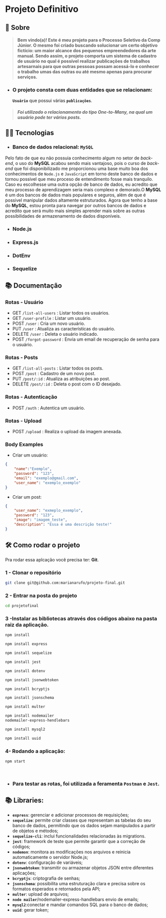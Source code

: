 # Projeto Definitivo
## :page_with_curl: Sobre

> #### Bem vindo(a)! Este é meu projeto para o __Processo Seletivo da Comp Júnior__. O mesmo foi criado buscando solucionar um certo objetivo fictício: um maior alcance dos pequenos empreendedores da arte manual. Sendo assim, o projeto comporta um sistema de cadastro de usuário no qual é possível realizar publicações de trabalhos artesarnais para que outras pessoas possam acessá-lo e conhecer o trabalho umas das outras ou até mesmo apenas para procurar serviços.



 + ### O projeto consta com duas entidades que se relacionam:
    __`Usuário`__ que possui várias __`publicações`__.
> ##### Foi utilizado o relacionamento do tipo __One-to-Many__, na qual um usuário pode ter vários posts.

## :man_technologist: Tecnologias

+ ### Banco de dados relacional: __`MySQL`__
Pelo fato de que eu não possuia conhecimento algum no setor de _back-end_, o uso do __MySQL__ acabou sendo mais vantajoso, pois o curso de _back-end_ que foi disponibilizado me proporcionou uma base muito boa dos conhecimentos de `Node.js` e `JavaScript` em torno deste banco de dados e tornou possivel que meu proceso de entendimento fosse mais tranquilo. Caso eu escolhesse uma outra opção de banco de dados, eu acredito que meu processo de aprendizagem seria mais complexo e demorado.O __MySQL__ é um dos bancos de dados mais populares e seguros, além de que é possivel manipular dados altamente estruturados. Agora que tenho a base do __MySQL__, estou pronta para navegar por outros bancos de dados e acredito que será muito mais simples aprender mais sobre as outras possibilidades de armazenamento de dados disponíveis.
+ ### Node.js
+ ### Express.js
+ ### DotEnv
+ ### Sequelize

## :books: Documentação

### Rotas - Usuário

- GET <code>/list-all-users</code> : Listar todos os usuários.
- GET <code>/user-profile</code> : Listar um usuário.
- POST <code>/user</code> : Cria um novo usuário.
- PUT <code>/user</code> : Atualiza as características do usuário.
- DELETE <code>/user</code> : Deleta o usuário indicado.
- POST <code>/forgot-password</code> : Envia um email de recuperação de senha para o usuário.

### Rotas - Posts

- GET <code>/list-all-posts</code> : Listar todos os posts.
- POST <code>/post</code> : Cadastro de um novo post.
- PUT <code>/post/:id</code> : Atualiza as atribuições ao post.
- DELETE <code>/post/:id</code> : Deleta o post com o ID desejado.

### Rotas - Autenticação

- POST <code>/auth</code> : Autentica um usuário.

### Rotas - Upload

- POST <code>/upload</code> :  Realiza o upload da imagem anexada.

### Body Examples

- Criar um usuário:
```json
{ 
    "name":"Exemplo",
    "password": "123",
    "email": "exemplo@gmail.com",
    "user_name": "exemplo_exemplo"
}
```
- Criar um post:
```json
{ 
    "user_name": "exmeplo_exemplo",
    "password": "123",
    "image": "imagem_teste",
    "description": "Essa é uma descrição teste!"
}
```

## :hammer_and_wrench: Como rodar o projeto

Pra rodar essa aplcação você precisa ter: **Git**.

### 1 - Clonar o repositório
```sh
git clone git@github.com:marianarufo/projeto-final.git
```

### 2 - Entrar na posta do projeto
```sh
cd projetofinal
```

### 3 -Instalar as bibliotecas através dos códigos abaixo na pasta raiz da aplicação.
```sh
npm install
```
```sh
npm install express
```
```sh
npm install sequelize
```
```sh
npm install jest
```
```sh
npm install dotenv
```
```sh
npm install jsonwebtoken
```
```sh
npm install bcryptjs
```
```sh
npm install jsonschema
```
```sh
npm install multer
```
```sh
npm install nodemailer
nodemailer-express-hendlebars
```
```sh
npm install mysql2
```
```sh
npm install uuid
```

### 4- Rodando a aplicação:
```sh
npm start
```
<br />
</details>


+ ### Para testar as rotas, foi utilizada a feramenta __`Postman`__ e __`Jest`__.


## 📚 Libraries:
  - __`express`__: gerenciar e adicionar processos de requisições;
  - __`sequelize`__: permite criar classes que representam as tabelas do seu banco de dados, permitindo que os dados sejam manipulados a partir de objetos e métodos;
  - __`sequelize-cli`__: inclui funcionalidades relacionadas às migrations.
  - __`jest`__: framework de teste que permite garantir que a correção de códigos;
  - __`nodemon`__: monitora as modificações nos arquivos e reinicia automaticamente o servidor Node.js;
  - __`dotenv`__: configuração de variáveis;
  - __`jsonwebtoken`__: transmitir ou armazenar objetos JSON entre diferentes aplicações;
  - __`bcryptjs`__: criptografia de senhas;
  - __`jsonschema`__: possibilita uma estruturação clara e precisa sobre os formatos esperados e retornados pela API;
  - __`multer`__: upload de arquivos;
  - __`node mailer`__/nodemailer-express-handlebars envio de emails;
  - __`mysql2`__:conectar e mandar comandos SQL para o banco de dados;
  - __`uuid`__: gerar token;



